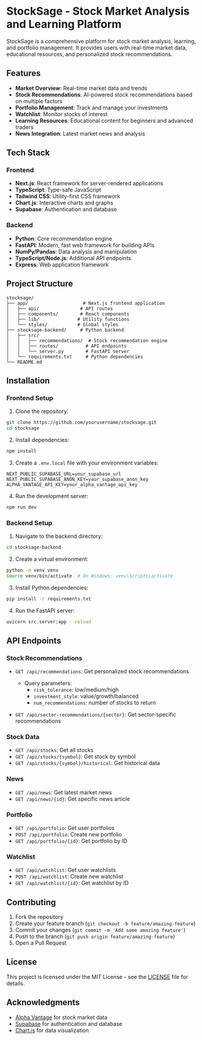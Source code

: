 # StockSage - Stock Market Analysis and Learning Platform

StockSage is a comprehensive platform for stock market analysis, learning, and portfolio management. It provides users with real-time market data, educational resources, and personalized stock recommendations.

## Features

- **Market Overview**: Real-time market data and trends
- **Stock Recommendations**: AI-powered stock recommendations based on multiple factors
- **Portfolio Management**: Track and manage your investments
- **Watchlist**: Monitor stocks of interest
- **Learning Resources**: Educational content for beginners and advanced traders
- **News Integration**: Latest market news and analysis

## Tech Stack

### Frontend
- **Next.js**: React framework for server-rendered applications
- **TypeScript**: Type-safe JavaScript
- **Tailwind CSS**: Utility-first CSS framework
- **Chart.js**: Interactive charts and graphs
- **Supabase**: Authentication and database

### Backend
- **Python**: Core recommendation engine
- **FastAPI**: Modern, fast web framework for building APIs
- **NumPy/Pandas**: Data analysis and manipulation
- **TypeScript/Node.js**: Additional API endpoints
- **Express**: Web application framework

## Project Structure

```
stocksage/
├── app/                    # Next.js frontend application
│   ├── api/               # API routes
│   ├── components/        # React components
│   ├── lib/              # Utility functions
│   └── styles/           # Global styles
├── stocksage-backend/     # Python backend
│   ├── src/
│   │   ├── recommendations/  # Stock recommendation engine
│   │   ├── routes/          # API endpoints
│   │   └── server.py        # FastAPI server
│   └── requirements.txt     # Python dependencies
└── README.md
```

## Installation

### Frontend Setup

1. Clone the repository:
```bash
git clone https://github.com/yourusername/stocksage.git
cd stocksage
```

2. Install dependencies:
```bash
npm install
```

3. Create a `.env.local` file with your environment variables:
```env
NEXT_PUBLIC_SUPABASE_URL=your_supabase_url
NEXT_PUBLIC_SUPABASE_ANON_KEY=your_supabase_anon_key
ALPHA_VANTAGE_API_KEY=your_alpha_vantage_api_key
```

4. Run the development server:
```bash
npm run dev
```

### Backend Setup

1. Navigate to the backend directory:
```bash
cd stocksage-backend
```

2. Create a virtual environment:
```bash
python -m venv venv
source venv/bin/activate  # On Windows: venv\Scripts\activate
```

3. Install Python dependencies:
```bash
pip install -r requirements.txt
```

4. Run the FastAPI server:
```bash
uvicorn src.server:app --reload
```

## API Endpoints

### Stock Recommendations
- `GET /api/recommendations`: Get personalized stock recommendations
  - Query parameters:
    - `risk_tolerance`: low/medium/high
    - `investment_style`: value/growth/balanced
    - `num_recommendations`: number of stocks to return

- `GET /api/sector-recommendations/{sector}`: Get sector-specific recommendations

### Stock Data
- `GET /api/stocks`: Get all stocks
- `GET /api/stocks/{symbol}`: Get stock by symbol
- `GET /api/stocks/{symbol}/historical`: Get historical data

### News
- `GET /api/news`: Get latest market news
- `GET /api/news/{id}`: Get specific news article

### Portfolio
- `GET /api/portfolio`: Get user portfolios
- `POST /api/portfolio`: Create new portfolio
- `GET /api/portfolio/{id}`: Get portfolio by ID

### Watchlist
- `GET /api/watchlist`: Get user watchlists
- `POST /api/watchlist`: Create new watchlist
- `GET /api/watchlist/{id}`: Get watchlist by ID

## Contributing

1. Fork the repository
2. Create your feature branch (`git checkout -b feature/amazing-feature`)
3. Commit your changes (`git commit -m 'Add some amazing feature'`)
4. Push to the branch (`git push origin feature/amazing-feature`)
5. Open a Pull Request

## License

This project is licensed under the MIT License - see the [LICENSE](LICENSE) file for details.

## Acknowledgments

- [Alpha Vantage](https://www.alphavantage.co/) for stock market data
- [Supabase](https://supabase.io/) for authentication and database
- [Chart.js](https://www.chartjs.org/) for data visualization 